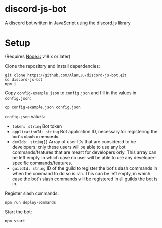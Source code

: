 # discord-js-bot
A discord bot written in JavaScript using the discord.js library

# Setup
(Requires [Node.js](https://nodejs.org/en) v18.x or later)

Clone the repository and install dependencies:
```
git clone https://github.com/AlanLuu/discord-js-bot.git
cd discord-js-bot
npm i
```

Copy `config-example.json` to `config.json` and fill in the values in `config.json`:
```
cp config-example.json config.json
```

`config.json` values:
- `token: string` Bot token
- `applicationId: string` Bot application ID, necessary for registering the bot's slash commands.
- `devIds: string[]` Array of user IDs that are considered to be developers; only these users will be able to use any bot commands/features that are meant for developers only. This array can be left empty, in which case no user will be able to use any developer-specific commands/features.
- `guildId: string` ID of the guild to register the bot's slash commands in when the command to do so is ran. This can be left empty, in which case the bot's slash commands will be registered in all guilds the bot is in.

Register slash commands:
```
npm run deploy-commands
```

Start the bot:
```
npm start
```
